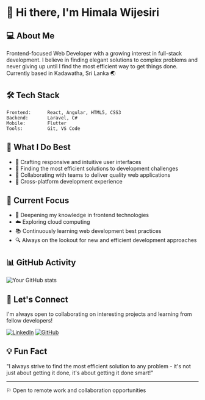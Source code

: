 # 👋 Hi there, I'm Himala Wijesiri

## 💻 About Me
Frontend-focused Web Developer with a growing interest in full-stack development. I believe in finding elegant solutions to complex problems and never giving up until I find the most efficient way to get things done. Currently based in Kadawatha, Sri Lanka 🌏

## 🛠️ Tech Stack
```text
Frontend:      React, Angular, HTML5, CSS3
Backend:       Laravel, C#
Mobile:        Flutter
Tools:         Git, VS Code
```

## 💪 What I Do Best
- 🎨 Crafting responsive and intuitive user interfaces
- 🔧 Finding the most efficient solutions to development challenges
- 🤝 Collaborating with teams to deliver quality web applications
- 📱 Cross-platform development experience

## 🌱 Current Focus
- 🚀 Deepening my knowledge in frontend technologies
- ☁️ Exploring cloud computing
- 📚 Continuously learning web development best practices
- 🔍 Always on the lookout for new and efficient development approaches

## 📊 GitHub Activity
![Your GitHub stats](https://github-readme-stats.vercel.app/api?username=YourUsername&show_icons=true&theme=radical)

## 🤝 Let's Connect
I'm always open to collaborating on interesting projects and learning from fellow developers!

[![LinkedIn](https://img.shields.io/badge/LinkedIn-0077B5?style=for-the-badge&logo=linkedin&logoColor=white)](your-linkedin-url)
[![GitHub](https://img.shields.io/badge/GitHub-100000?style=for-the-badge&logo=github&logoColor=white)](your-github-url)

## 💡 Fun Fact
"I always strive to find the most efficient solution to any problem - it's not just about getting it done, it's about getting it done smart!"

---
⚐ Open to remote work and collaboration opportunities
